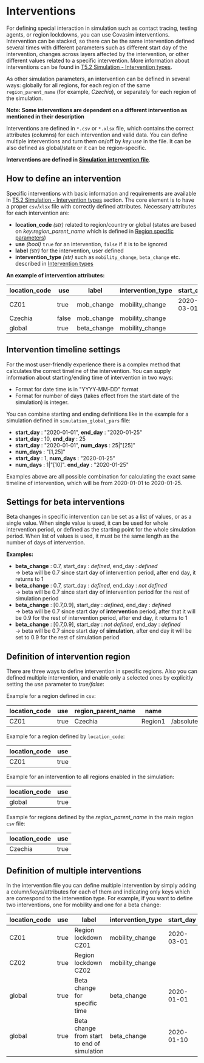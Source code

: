 # Interventions

For defining special interaction in simulation such as contact tracing, testing agents, or region lockdowns, you can use Covasim interventions. Intervention can be stacked, so there can be the same intervention defined several times with different parameters such as different start day of the intervention, changes across layers affected by the intervention, or other different values related to a specific intervention. More information about interventions can be found in [T5.2 Simulation - Intervention types](./exampleE5A_2.md).

As other simulation parameters, an intervention can be defined in several ways: globally for all regions, for each region of the same `region_parent_name` (for example, *Czechia*), or separately for each region of the simulation. 

**Note: Some interventions are dependent on a different intervention as mentioned in their description**

Interventions are defined in `*.csv` or `*.xlsx` file, which contains the correct attributes (columns) for each intervention and valid data. You can define multiple interventions and turn them on/off by *key:use* in the file. It can be also defined as global/state or it can be region-specific.

**Interventions are defined in [Simulation intervention file](../downloads/simulation_data/simulation_interventions.csv)**.

## How to define an intervention

Specific interventions with basic information and requirements are available in [T5.2 Simulation - Intervention types](./exampleE5A_2.md#intervention-types) section.
The core element is to have a proper `csv`/`xlsx` file with correctly defined attributes. Necessary attributes for each intervention are:

- **location_code** *(str)*  related to region/country or global (states are based on *key:region_parent_name* which is defined in [Region specific parameters](./exampleE5.md#region-specific-parameters))
- **use** *(bool)*  `true` for an intervention, `false` if it is to be ignored 
- **label** *(str)* for the intervention, user defined
- **intervention_type** *(str)* such as `mobility_change`, `beta_change` etc. described in [Intervention types](./exampleE5A_2.md#intervention-types)

**An example of intervention attributes:**

|location_code|use  |label      |intervention_type|start_day |num_days|end_day   |beta_change|
|-------------|-----|-----------|-----------------|----------|--------|----------|-----------|
|CZ01         |true |mob_change |mobility_change  |2020-03-01|        |2020-05-19|           |
|Czechia      |false|mob_change |mobility_change  |          |[10,25] |          |           |
|global       |true |beta_change|mobility_change  |          |[10,25] |          |"[0.5]"    |

## Intervention timeline settings

For the most user-friendly experience there is a complex method that calculates the correct timeline of the intervention.
You can supply information about starting/ending time of intervention in two ways:

- Format for date time is in "YYYY-MM-DD" format
- Format for number of days (takes effect from the start date of the simulation) is integer.

You can combine starting and ending definitions like in the example for a simulation defined in `simulation_global_pars` file:

- **start_day** : "2020-01-01", **end_day** : "2020-01-25"
- **start_day** : 10, **end_day** : 25
- **start_day** : "2020-01-01", **num_days** : 25|"[25]"
- **num_days** : "[1,25]"
- **start_day** : 1, **num_days** : "2020-01-25"
- **num_days** : 1|"[10]". **end_day** : "2020-01-25"

Examples above are all possible combination for calculating the exact same timeline of intervention, which will be from 2020-01-01 to 2020-01-25.

## Settings for beta interventions 

Beta changes in specific intervention can be set as a list of values, or as a single value. 
When single value is used, it can be used for whole intervention period, or defined as the starting point for the whole simulation period.
When list of values is used, it must be the same length as the number of days of intervention. 

**Examples:**

- **beta_change** : 0.7, start_day : *defined*, end_day : *defined* 
<br>-> beta will be 0.7 since start day of intervention period, after end day, it returns to 1
- **beta_change** : 0.7, start_day : *defined*, end_day : *not defined* 
<br>-> beta will be 0.7 since start day of intervention period for the rest of simulation period
- **beta_change** : [0.7,0.9], start_day : *defined*, end_day : *defined* 
<br>-> beta will be 0.7 since start day of **intervention** period, after that it will be 0.9 for the rest of intervention period, after end day, it returns to 1
- **beta_change** : [0.7,0.9], start_day : *not defined*, end_day : *defined* 
<br>-> beta will be 0.7 since start day of **simulation**, after end day it will be set to 0.9 for the rest of simulation period

## Definition of intervention region 

There are three ways to define intervention in specific regions.
Also you can defined multiple intervention, and enable only a selected ones by explicitly setting the *use* parameter to *true/false*:

Example for a region defined in `csv`:

|location_code|use  |region_parent_name|name   |popfile                       |pop_infected|
|-------------|-----|------------------|-------|------------------------------|------------|
|CZ01         |true |Czechia           |Region1|/absolute/path/to/popfile0.pop|2           |

Example for a region defined by `location_code`:

|location_code|use  |
|-------------|-----|
|CZ01         |true |

Example for an intervention to all regions enabled in the simulation:

|location_code|use  |
|-------------|-----|
|global       |true |

Example for regions defined by the *region_parent_name* in the main region `csv` file:

|location_code|use  |
|-------------|-----|
|Czechia      |true |

## Definition of multiple interventions

In the intervention file you can define multiple intervention by simply adding a column/keys/attributes for each of them and indicating only keys which are correspond to the intervention type. For example, if you want to define two interventions, one for mobility and one for a beta change:

|location_code|use  |label  |intervention_type|start_day                     |num_days|end_day   |beta_change|layers|
|-------------|-----|-------|-----------------|------------------------------|--------|----------|-----------|------|
|CZ01         |true |Region lockdown CZ01|mobility_change  |2020-03-01                    |        |2020-05-19|           |      |
|CZ02         |true |Region lockdown CZ02|mobility_change  |                              |[10,25] |          |           |      |
|global       |true |Beta change for specific time|beta_change      |2020-01-01                    |        |2020-03-19|[0.5]      |[w,s] |
|global       |true |Beta change from start to end of simulation|beta_change      |2020-01-10                    |15      |          |0.7        |      |



